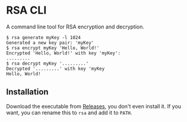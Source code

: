 # RSA CLI

A command line tool for RSA encryption and decryption.

```
$ rsa generate myKey -l 1024
Generated a new key pair: 'myKey'
$ rsa encrypt myKey 'Hello, World!'
Encrypted 'Hello, World!' with key 'myKey':
.........
$ rsa decrypt myKey '.........'
Decrypted '.........' with key 'myKey
Hello, World!
```

## Installation

Download the executable from [Releases](https://github.com/MrWillCom/rsa-cli/releases), you don't even install it. If you want, you can rename this to `rsa` and add it to `PATH`.

